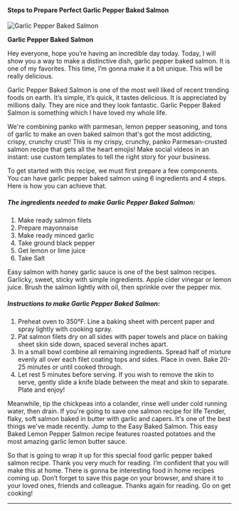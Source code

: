             

#### Steps to Prepare Perfect Garlic Pepper Baked Salmon

![Garlic Pepper Baked Salmon](https://img-global.cpcdn.com/recipes/a82d179123caf713/751x532cq70/garlic-pepper-baked-salmon-recipe-main-photo.jpg)

**Garlic Pepper Baked Salmon**

Hey everyone, hope you’re having an incredible day today. Today, I will show you a way to make a distinctive dish, garlic pepper baked salmon. It is one of my favorites. This time, I’m gonna make it a bit unique. This will be really delicious.

Garlic Pepper Baked Salmon is one of the most well liked of recent trending foods on earth. It’s simple, it’s quick, it tastes delicious. It is appreciated by millions daily. They are nice and they look fantastic. Garlic Pepper Baked Salmon is something which I have loved my whole life.

We're combining panko with parmesan, lemon pepper seasoning, and tons of garlic to make an oven baked salmon that's got the most addicting, crispy, crunchy crust! This is my crispy, crunchy, panko Parmesan-crusted salmon recipe that gets all the heart emojis! Make social videos in an instant: use custom templates to tell the right story for your business.

To get started with this recipe, we must first prepare a few components. You can have garlic pepper baked salmon using 6 ingredients and 4 steps. Here is how you can achieve that.

##### The ingredients needed to make Garlic Pepper Baked Salmon:

1.  Make ready salmon filets
2.  Prepare mayonnaise
3.  Make ready minced garlic
4.  Take ground black pepper
5.  Get lemon or lime juice
6.  Take Salt

Easy salmon with honey garlic sauce is one of the best salmon recipes. Garlicky, sweet, sticky with simple ingredients. Apple cider vinegar or lemon juice. Brush the salmon lightly with oil, then sprinkle over the pepper mix.

##### Instructions to make Garlic Pepper Baked Salmon:

1.  Preheat oven to 350°F. Line a baking sheet with percent paper and spray lightly with cooking spray.
2.  Pat salmon filets dry on all sides with paper towels and place on baking sheet skin side down, spaced several inches apart.
3.  In a small bowl combine all remaining ingredients. Spread half of mixture evenly all over each filet coating tops and sides. Place in oven. Bake 20-25 minutes or until cooked through.
4.  Let rest 5 minutes before serving. If you wish to remove the skin to serve, gently slide a knife blade between the meat and skin to separate. Plate and enjoy!

Meanwhile, tip the chickpeas into a colander, rinse well under cold running water, then drain. If you're going to save one salmon recipe for life Tender, flaky, soft salmon baked in butter with garlic and capers. It's one of the best things we've made recently. Jump to the Easy Baked Salmon. This easy Baked Lemon Pepper Salmon recipe features roasted potatoes and the most amazing garlic lemon butter sauce.

So that is going to wrap it up for this special food garlic pepper baked salmon recipe. Thank you very much for reading. I’m confident that you will make this at home. There is gonna be interesting food in home recipes coming up. Don’t forget to save this page on your browser, and share it to your loved ones, friends and colleague. Thanks again for reading. Go on get cooking!

* * *